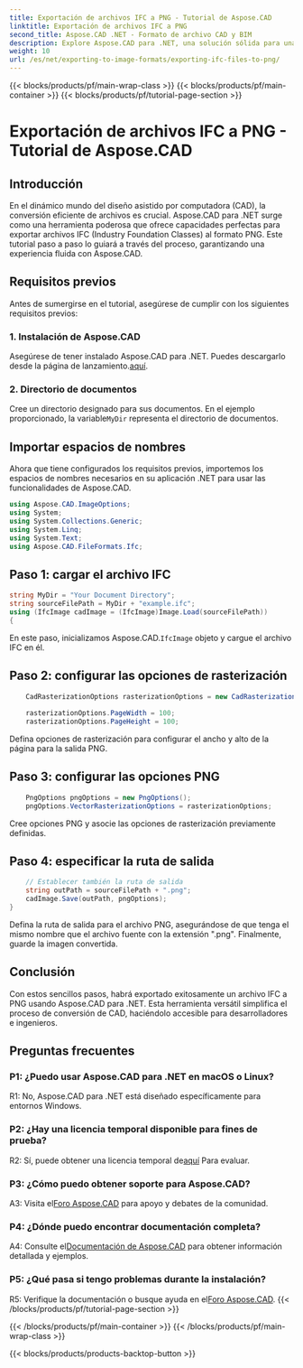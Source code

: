 ```yaml
---
title: Exportación de archivos IFC a PNG - Tutorial de Aspose.CAD
linktitle: Exportación de archivos IFC a PNG
second_title: Aspose.CAD .NET - Formato de archivo CAD y BIM
description: Explore Aspose.CAD para .NET, una solución sólida para una conversión perfecta de IFC a PNG. Descárguelo ahora para un procesamiento eficiente de archivos CAD.
weight: 10
url: /es/net/exporting-to-image-formats/exporting-ifc-files-to-png/
---
```


{{< blocks/products/pf/main-wrap-class >}}
{{< blocks/products/pf/main-container >}}
{{< blocks/products/pf/tutorial-page-section >}}

# Exportación de archivos IFC a PNG - Tutorial de Aspose.CAD

## Introducción

En el dinámico mundo del diseño asistido por computadora (CAD), la conversión eficiente de archivos es crucial. Aspose.CAD para .NET surge como una herramienta poderosa que ofrece capacidades perfectas para exportar archivos IFC (Industry Foundation Classes) al formato PNG. Este tutorial paso a paso lo guiará a través del proceso, garantizando una experiencia fluida con Aspose.CAD.

## Requisitos previos

Antes de sumergirse en el tutorial, asegúrese de cumplir con los siguientes requisitos previos:

### 1. Instalación de Aspose.CAD

 Asegúrese de tener instalado Aspose.CAD para .NET. Puedes descargarlo desde la página de lanzamiento.[aquí](https://releases.aspose.com/cad/net/).

### 2. Directorio de documentos

 Cree un directorio designado para sus documentos. En el ejemplo proporcionado, la variable`MyDir` representa el directorio de documentos.

## Importar espacios de nombres

Ahora que tiene configurados los requisitos previos, importemos los espacios de nombres necesarios en su aplicación .NET para usar las funcionalidades de Aspose.CAD.

```csharp
using Aspose.CAD.ImageOptions;
using System;
using System.Collections.Generic;
using System.Linq;
using System.Text;
using Aspose.CAD.FileFormats.Ifc;
```

## Paso 1: cargar el archivo IFC

```csharp
string MyDir = "Your Document Directory";
string sourceFilePath = MyDir + "example.ifc";
using (IfcImage cadImage = (IfcImage)Image.Load(sourceFilePath))
{
```

 En este paso, inicializamos Aspose.CAD.`IfcImage` objeto y cargue el archivo IFC en él.

## Paso 2: configurar las opciones de rasterización

```csharp
    CadRasterizationOptions rasterizationOptions = new CadRasterizationOptions();
   
    rasterizationOptions.PageWidth = 100;
    rasterizationOptions.PageHeight = 100;
```

Defina opciones de rasterización para configurar el ancho y alto de la página para la salida PNG.

## Paso 3: configurar las opciones PNG

```csharp
    PngOptions pngOptions = new PngOptions();
    pngOptions.VectorRasterizationOptions = rasterizationOptions;
```

Cree opciones PNG y asocie las opciones de rasterización previamente definidas.

## Paso 4: especificar la ruta de salida

```csharp
    // Establecer también la ruta de salida
    string outPath = sourceFilePath + ".png";
    cadImage.Save(outPath, pngOptions);
}
```

Defina la ruta de salida para el archivo PNG, asegurándose de que tenga el mismo nombre que el archivo fuente con la extensión ".png". Finalmente, guarde la imagen convertida.

## Conclusión

Con estos sencillos pasos, habrá exportado exitosamente un archivo IFC a PNG usando Aspose.CAD para .NET. Esta herramienta versátil simplifica el proceso de conversión de CAD, haciéndolo accesible para desarrolladores e ingenieros.

## Preguntas frecuentes

### P1: ¿Puedo usar Aspose.CAD para .NET en macOS o Linux?

R1: No, Aspose.CAD para .NET está diseñado específicamente para entornos Windows.

### P2: ¿Hay una licencia temporal disponible para fines de prueba?

 R2: Sí, puede obtener una licencia temporal de[aquí](https://purchase.aspose.com/temporary-license/) Para evaluar.

### P3: ¿Cómo puedo obtener soporte para Aspose.CAD?

 A3: Visita el[Foro Aspose.CAD](https://forum.aspose.com/c/cad/19) para apoyo y debates de la comunidad.

### P4: ¿Dónde puedo encontrar documentación completa?

 A4: Consulte el[Documentación de Aspose.CAD](https://reference.aspose.com/cad/net/) para obtener información detallada y ejemplos.

### P5: ¿Qué pasa si tengo problemas durante la instalación?

 R5: Verifique la documentación o busque ayuda en el[Foro Aspose.CAD](https://forum.aspose.com/c/cad/19).
{{< /blocks/products/pf/tutorial-page-section >}}

{{< /blocks/products/pf/main-container >}}
{{< /blocks/products/pf/main-wrap-class >}}

{{< blocks/products/products-backtop-button >}}
